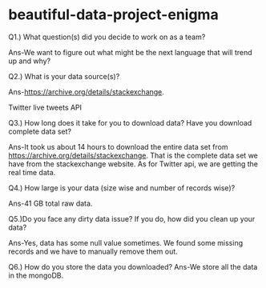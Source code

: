 # beautiful-data-project-enigma
Q1.) What question(s) did you decide to work on as a team?

Ans-We want to figure out what might be the next language that will trend up and why?

Q2.) What is your data source(s)?

Ans-https://archive.org/details/stackexchange.

Twitter live tweets API

Q3.) How long does it take for you to download data? Have you download complete data set?

Ans-It took us about 14 hours to download the entire data set from https://archive.org/details/stackexchange. 
That is the complete data set we have from the stackexchange website.
As for Twitter api, we are getting the real time data.

Q4.) How large is your data (size wise and number of records wise)?

Ans-41 GB total raw data.

Q5.)Do you face any dirty data issue? If you do, how did you clean up your data?

Ans-Yes, data has some null value sometimes. We found some missing records and we have to manually remove them out.

Q6.) How do you store the data you downloaded?
Ans-We store all the data in the mongoDB.

